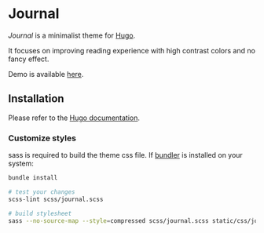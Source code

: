 # Journal

_Journal_ is a minimalist theme for [Hugo](http://gohugo.io).

It focuses on improving reading experience with high contrast colors and no fancy effect.

Demo is available [here](https://damiencaselli.github.io/hugo-journal-demo/).

## Installation

Please refer to the [Hugo documentation](http://gohugo.io/themes/installing/).

### Customize styles

sass is required to build the theme css file. If [bundler](http://bundler.io/) is installed on your system:

```bash
bundle install

# test your changes
scss-lint scss/journal.scss

# build stylesheet
sass --no-source-map --style=compressed scss/journal.scss static/css/journal.css
```
